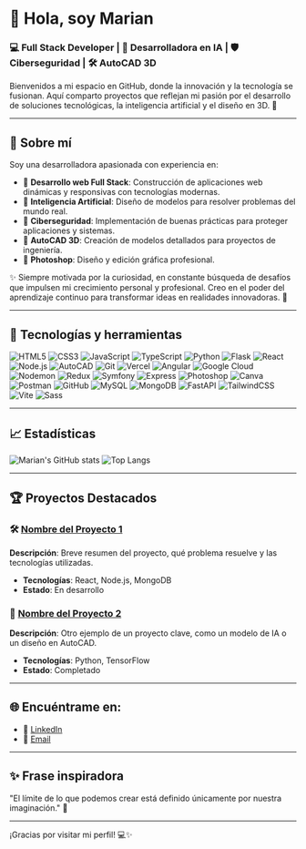 # 👋 Hola, soy Marian
### 💻 Full Stack Developer | 🚀 Desarrolladora en IA | 🛡️ Ciberseguridad | 🛠️ AutoCAD 3D

Bienvenidos a mi espacio en GitHub, donde la innovación y la tecnología se fusionan. Aquí comparto proyectos que reflejan mi pasión por el desarrollo de soluciones tecnológicas, la inteligencia artificial y el diseño en 3D. 🌟

---

## 🌟 Sobre mí
Soy una desarrolladora apasionada con experiencia en:
- 🔹 **Desarrollo web Full Stack**: Construcción de aplicaciones web dinámicas y responsivas con tecnologías modernas.
- 🔹 **Inteligencia Artificial**: Diseño de modelos para resolver problemas del mundo real.
- 🔹 **Ciberseguridad**: Implementación de buenas prácticas para proteger aplicaciones y sistemas.
- 🔹 **AutoCAD 3D**: Creación de modelos detallados para proyectos de ingeniería.
- 🔹 **Photoshop**: Diseño y edición gráfica profesional.

✨ Siempre motivada por la curiosidad, en constante búsqueda de desafíos que impulsen mi crecimiento personal y profesional. Creo en el poder del aprendizaje continuo para transformar ideas en realidades innovadoras. 🌟

---

## 🔧 Tecnologías y herramientas

![HTML5](https://img.shields.io/badge/HTML5-E34F26?style=for-the-badge&logo=html5&logoColor=white)
![CSS3](https://img.shields.io/badge/CSS3-1572B6?style=for-the-badge&logo=css3&logoColor=white)
![JavaScript](https://img.shields.io/badge/JavaScript-F7DF1E?style=for-the-badge&logo=javascript&logoColor=black)
![TypeScript](https://img.shields.io/badge/TypeScript-3178C6?style=for-the-badge&logo=typescript&logoColor=white)
![Python](https://img.shields.io/badge/Python-3776AB?style=for-the-badge&logo=python&logoColor=white)
![Flask](https://img.shields.io/badge/Flask-000000?style=for-the-badge&logo=flask&logoColor=white)
![React](https://img.shields.io/badge/React-61DAFB?style=for-the-badge&logo=react&logoColor=black)
![Node.js](https://img.shields.io/badge/Node.js-339933?style=for-the-badge&logo=nodedotjs&logoColor=white)
![AutoCAD](https://img.shields.io/badge/AutoCAD-EE3124?style=for-the-badge&logo=autodesk&logoColor=white)
![Git](https://img.shields.io/badge/Git-F05032?style=for-the-badge&logo=git&logoColor=white)
![Vercel](https://img.shields.io/badge/Vercel-000000?style=for-the-badge&logo=vercel&logoColor=white)
![Angular](https://img.shields.io/badge/Angular-DD0031?style=for-the-badge&logo=angular&logoColor=white)
![Google Cloud](https://img.shields.io/badge/Google_Cloud-4285F4?style=for-the-badge&logo=googlecloud&logoColor=white)
![Nodemon](https://img.shields.io/badge/Nodemon-76D04B?style=for-the-badge&logo=nodemon&logoColor=black)
![Redux](https://img.shields.io/badge/Redux-764ABC?style=for-the-badge&logo=redux&logoColor=white)
![Symfony](https://img.shields.io/badge/Symfony-000000?style=for-the-badge&logo=symfony&logoColor=white)
![Express](https://img.shields.io/badge/Express-000000?style=for-the-badge&logo=express&logoColor=white)
![Photoshop](https://img.shields.io/badge/Photoshop-31A8FF?style=for-the-badge&logo=adobephotoshop&logoColor=black)
![Canva](https://img.shields.io/badge/Canva-00C4CC?style=for-the-badge&logo=canva&logoColor=white)
![Postman](https://img.shields.io/badge/Postman-FF6C37?style=for-the-badge&logo=postman&logoColor=white)
![GitHub](https://img.shields.io/badge/GitHub-181717?style=for-the-badge&logo=github&logoColor=white)
![MySQL](https://img.shields.io/badge/MySQL-4479A1?style=for-the-badge&logo=mysql&logoColor=white)
![MongoDB](https://img.shields.io/badge/MongoDB-47A248?style=for-the-badge&logo=mongodb&logoColor=white)
![FastAPI](https://img.shields.io/badge/FastAPI-009688?style=for-the-badge&logo=fastapi&logoColor=white)
![TailwindCSS](https://img.shields.io/badge/TailwindCSS-38B2AC?style=for-the-badge&logo=tailwindcss&logoColor=white)
![Vite](https://img.shields.io/badge/Vite-646CFF?style=for-the-badge&logo=vite&logoColor=white)
![Sass](https://img.shields.io/badge/Sass-CC6699?style=for-the-badge&logo=sass&logoColor=white)


---

## 📈 Estadísticas

![Marian's GitHub stats](https://github-readme-stats.vercel.app/api?username=MarianDark&show_icons=true&theme=radical)
![Top Langs](https://github-readme-stats.vercel.app/api/top-langs/?username=MarianDark&layout=compact&theme=radical)

---

## 🏆 Proyectos Destacados

### 🛠️ [Nombre del Proyecto 1](https://github.com/tu-usuario/proyecto1)
**Descripción**: Breve resumen del proyecto, qué problema resuelve y las tecnologías utilizadas.
- **Tecnologías**: React, Node.js, MongoDB
- **Estado**: En desarrollo

### 🤖 [Nombre del Proyecto 2](https://github.com/tu-usuario/proyecto2)
**Descripción**: Otro ejemplo de un proyecto clave, como un modelo de IA o un diseño en AutoCAD.
- **Tecnologías**: Python, TensorFlow
- **Estado**: Completado

---

## 🌐 Encuéntrame en:

- 💼 [LinkedIn](https://www.linkedin.com/in/marian-molina-l%C3%B3pez-705b82240/)
- 📧 [Email](mailto:marianmolina2907@gmail.com)

---

## ✨ Frase inspiradora
"El límite de lo que podemos crear está definido únicamente por nuestra imaginación." 🚀

---

¡Gracias por visitar mi perfil! 💻✨
